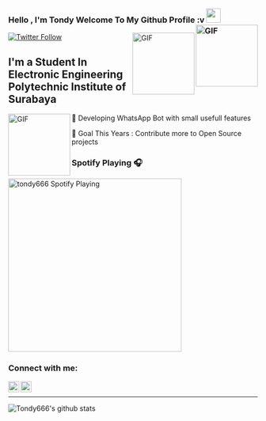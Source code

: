 ### Hello , I'm Tondy Welcome To My Github Profile :v  <img src="https://github.com/TheDudeThatCode/TheDudeThatCode/blob/master/Assets/Hi.gif" width="29px"> <img align="right" alt="GIF" height="125px" src="https://media.giphy.com/media/KzJkzjggfGN5Py6nkT/giphy.gif" />


<img align="right" alt="GIF" height="125px" src="https://media.giphy.com/media/KDDpcKigbfFpnejZs6/200.webp" />


[![Twitter Follow](https://img.shields.io/twitter/follow/tondy_666?color=1DA1F2&logo=twitter&style=for-the-badge)](https://twitter.com/intent/follow?original_referer=https%3A%2F%2Fgithub.com%2Ftondy_666&screen_name=tondy_666) 

## I'm a Student In Electronic Engineering Polytechnic Institute of Surabaya

<img align="left" alt="GIF" height="125px" src="https://media.giphy.com/media/LmNwrBhejkK9EFP504/giphy.gif" />

👯 Developing WhatsApp Bot with small usefull features 


🥅 Goal This Years : Contribute more to Open Source projects




### Spotify Playing 🎧
[<img src="https://now-playing-codestackr.vercel.app/api/spotify-playing" alt="tondy666 Spotify Playing" width="350" />](https://open.spotify.com/user/2qjtexdu1jocylwuys43trc4s)

### Connect with me:

[<img align="left" alt="tondy_666 | Twitter" width="22px" src="https://cdn.jsdelivr.net/npm/simple-icons@v3/icons/twitter.svg" />][twitter]
[<img align="left" alt="tondy_666 | Instagram" width="22px" src="https://cdn.jsdelivr.net/npm/simple-icons@v3/icons/instagram.svg" />][instagram]

<br />

---

![Tondy666's github stats](https://github-readme-stats-5fsr4i2qn.vercel.app/api?username=tondy666)

[twitter]: https://twitter.com/tondy_666
[instagram]: https://instagram.com/tondy_666
